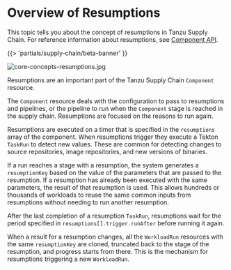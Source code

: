 # Overview of Resumptions

This topic tells you about the concept of resumptions in Tanzu Supply Chain.
For reference information about resumptions, see [Component API](../../reference/api/component.hbs.md).

{{> 'partials/supply-chain/beta-banner' }}


![core-concepts-resumptions.jpg](./images/core-concepts-resumptions.jpg)

Resumptions are an important part of the Tanzu Supply Chain `Component` resource.

The `Component` resource deals with the configuration to pass to resumptions and pipelines, or
the pipeline to run when the `Component` stage is reached in the supply chain.
Resumptions are focused on the reasons to run again.

Resumptions are executed on a timer that is specified in the `resumptions` array of the component.
When resumptions trigger they execute a Tekton `TaskRun` to detect new values.
These are common for detecting changes to source repositories, image repositories, and new versions
of binaries.

If a run reaches a stage with a resumption, the system generates a `resumptionKey` based on the
value of the parameters that are passed to the resumption. If a resumption has already been executed
with the same parameters, the result of that resumption is used. This allows hundreds or thousands
of workloads to reuse the same common inputs from resumptions without needing to run another
resumption.

After the last completion of a resumption `TaskRun`, resumptions wait for the period specified in
`resumptions[].trigger.runAfter` before running it again.

When a result for a resumption changes, all the `WorkloadRun` resources with the same
`resumptionKey` are cloned, truncated back to the stage of the resumption, and progress starts from
there. This is the mechanism for resumptions triggering a new `WorkloadRun`.

<!--
[SupplyChain]: ./supply-chains.hbs.md
[SupplyChains]: ./supply-chains.hbs.md
[Component]: ./components.hbs.md
[Components]: ./components.hbs.md
[Workload]: ./workloads.hbs.md
[Workloads]: ./workloads.hbs.md
[WorkloadRuns]: ./workload-runs.hbs.md
[WorkloadRun]: ./workload-runs.hbs.md
[Resumptions]: ./resumptions.hbs.md
[Resumption]: ./resumptions.hbs.md
-->
